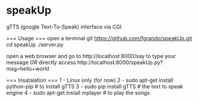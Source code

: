 # speakUp
gTTS (google Text-To-Speak) interface via CGI

=== Usage ===
open a terminal
git https://github.com/fgrando/speakUp.git
cd speakUp
./server.py

open a web browser and go to http://localhost:8000/say to type your message
 _OR_
directly access http://localhost:8000/speakUp.py?msg=hello+world

=== Insatalation ===
1 - Linux only (for now)
2 - sudo apt-get install python-pip # to install gTTS
3 - sudo pip install gTTS           # the text to speak engine
4 - sudo apt-get install mplayer    # to play the songs
